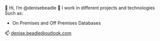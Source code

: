  👋 Hi, I’m @denisebeadle 💞️
  I work in different projects and technologies
  Such as: 
  - On Premises and Off Premises Databases
  
 📫 denise.beadle@outlook.com 

<!---
denisebeadle/denisebeadle is a ✨ special ✨ repository because its `README.md` (this file) appears on your GitHub profile.
You can click the Preview link to take a look at your changes.
--->
